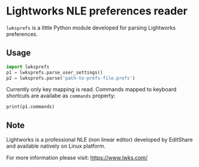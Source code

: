 # Lightworks NLE preferences reader

`lwksprefs` is a little Python module developed
for parsing Lightworks preferences.


## Usage

```python
import lwksprefs
p1 = lwksprefs.parse_user_settings()
p2 = lwksprefs.parse('path-to-prefs-file.prefs')
```

Currently only key mapping is read. Commands mapped to keyboard
shortcuts are availabe as `commands` property:

```
print(p1.commands)
```


## Note

Lightworks is a professional NLE (non linear editor) developed by
EditShare and available natively on Linux platform.

For more information please visit: https://www.lwks.com/
